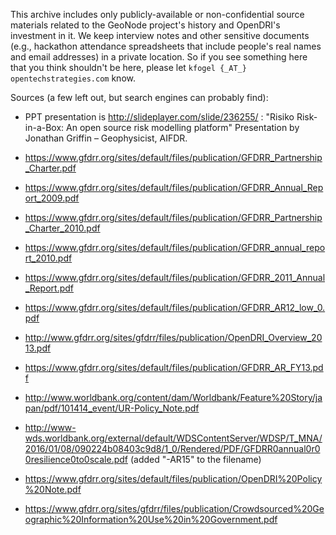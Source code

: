 This archive includes only publicly-available or non-confidential
source materials related to the GeoNode project's history and
OpenDRI's investment in it.  We keep interview notes and other
sensitive documents (e.g., hackathon attendance spreadsheets that
include people's real names and email addresses) in a private
location.  So if you see something here that you think shouldn't be
here, please let `kfogel {_AT_} opentechstrategies.com` know.

Sources (a few left out, but search engines can probably find):

* PPT presentation is http://slideplayer.com/slide/236255/ :
  "Risiko Risk-in-a-Box: An open source risk modelling platform"
  Presentation by Jonathan Griffin – Geophysicist, AIFDR.

* https://www.gfdrr.org/sites/default/files/publication/GFDRR_Partnership_Charter.pdf

* https://www.gfdrr.org/sites/default/files/publication/GFDRR_Annual_Report_2009.pdf

* https://www.gfdrr.org/sites/default/files/publication/GFDRR_Partnership_Charter_2010.pdf

* https://www.gfdrr.org/sites/default/files/publication/GFDRR_annual_report_2010.pdf

* https://www.gfdrr.org/sites/default/files/publication/GFDRR_2011_Annual_Report.pdf

* https://www.gfdrr.org/sites/default/files/publication/GFDRR_AR12_low_0.pdf

* http://www.gfdrr.org/sites/gfdrr/files/publication/OpenDRI_Overview_2013.pdf

* https://www.gfdrr.org/sites/default/files/publication/GFDRR_AR_FY13.pdf

* http://www.worldbank.org/content/dam/Worldbank/Feature%20Story/japan/pdf/101414_event/UR-Policy_Note.pdf

* http://www-wds.worldbank.org/external/default/WDSContentServer/WDSP/T_MNA/2016/01/08/090224b08403c9d8/1_0/Rendered/PDF/GFDRR0annual0r00resilience0to0scale.pdf (added "-AR15" to the filename)

* https://www.gfdrr.org/sites/default/files/publication/OpenDRI%20Policy%20Note.pdf

* https://www.gfdrr.org/sites/gfdrr/files/publication/Crowdsourced%20Geographic%20Information%20Use%20in%20Government.pdf
